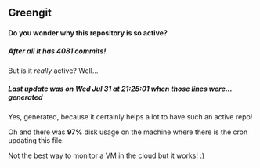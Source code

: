 ## Greengit

#### Do you wonder why this repository is so active?

##### After all it has 4081 commits!

But is it *really* active? Well...

##### Last update was on Wed Jul 31 at 21:25:01 when those lines were... generated

Yes, generated, because it certainly helps a lot to have such an active repo!

Oh and there was **97%** disk usage on the machine
where there is the cron updating this file.

Not the best way to monitor a VM in the cloud but it works! :)

